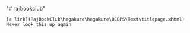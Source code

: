 "# rajbookclub" 

```
[a link](RajBookClub\hagakure\hagakure\OEBPS\Text\titlepage.xhtml)
Never look this up again
```

